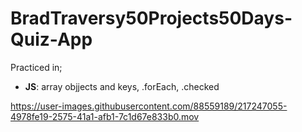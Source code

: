 # BradTraversy50Projects50Days-Quiz-App
Practiced in;
   *  __JS__: array objjects and keys, .forEach, .checked

https://user-images.githubusercontent.com/88559189/217247055-4978fe19-2575-41a1-afb1-7c1d67e833b0.mov

